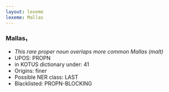 ```yaml
---
layout: lexeme
lexeme: Mallas
---
```


###  Mallas₁

* _This rare proper noun overlaps more common *Mallas* (malt)_
* UPOS:  PROPN
* in KOTUS dictionary under:  41
* Origins: finer 
* Possible NER class:  LAST
* Blacklisted:  PROPN-BLOCKING

